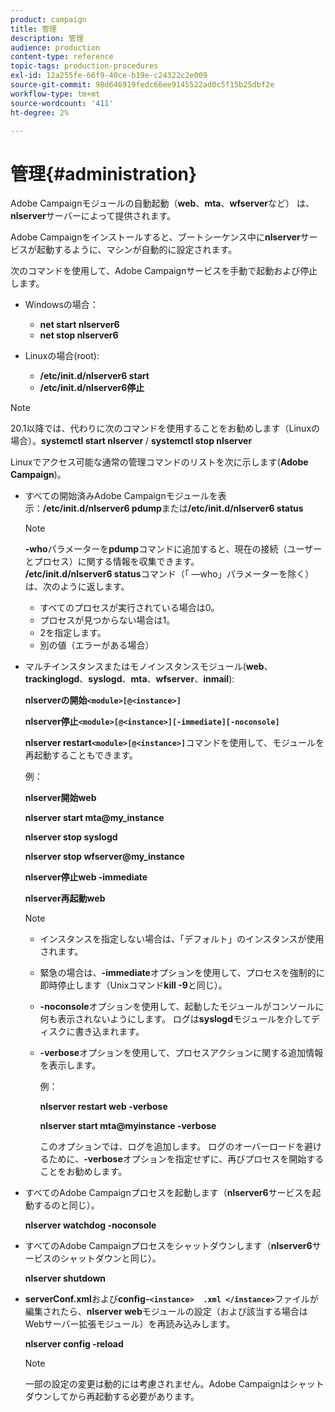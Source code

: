 ```yaml
---
product: campaign
title: 管理
description: 管理
audience: production
content-type: reference
topic-tags: production-procedures
exl-id: 12a255fe-66f9-40ce-b19e-c24322c2e009
source-git-commit: 98d646919fedc66ee9145522ad0c5f15b25dbf2e
workflow-type: tm+mt
source-wordcount: '411'
ht-degree: 2%

---
```


# 管理{#administration}

Adobe Campaignモジュールの自動起動（**web**、**mta**、**wfserver**&#x200B;など） は、**nlserver**&#x200B;サーバーによって提供されます。

Adobe Campaignをインストールすると、ブートシーケンス中に&#x200B;**nlserver**&#x200B;サービスが起動するように、マシンが自動的に設定されます。

次のコマンドを使用して、Adobe Campaignサービスを手動で起動および停止します。

* Windowsの場合：

   * **net start nlserver6**
   * **net stop nlserver6**

* Linuxの場合(root):

   * **/etc/init.d/nlserver6 start**
   * **/etc/init.d/nlserver6停止**

>[!NOTE]
>
>20.1以降では、代わりに次のコマンドを使用することをお勧めします（Linuxの場合）。**systemctl start nlserver** / **systemctl stop nlserver**

Linuxでアクセス可能な通常の管理コマンドのリストを次に示します(**Adobe Campaign**)。

* すべての開始済みAdobe Campaignモジュールを表示：**/etc/init.d/nlserver6 pdump**&#x200B;または&#x200B;**/etc/init.d/nlserver6 status**

   >[!NOTE]
   >
   >**-who**&#x200B;パラメーターを&#x200B;**pdump**&#x200B;コマンドに追加すると、現在の接続（ユーザーとプロセス）に関する情報を収集できます。\
   >**/etc/init.d/nlserver6 status**&#x200B;コマンド（「 —who」パラメーターを除く）は、次のように返します。
   >
   >    * すべてのプロセスが実行されている場合は0。
   >    * プロセスが見つからない場合は1。
   >    * 2を指定します。
   >    * 別の値（エラーがある場合）


* マルチインスタンスまたはモノインスタンスモジュール(**web**、**trackinglogd**、**syslogd**、**mta**、**wfserver**、**inmail**):

   **nlserverの開始`<module>[@<instance>]`**

   **nlserver停止`<module>[@<instance>][-immediate][-noconsole]`**

   **nlserver restart`<module>[@<instance>]`**&#x200B;コマンドを使用して、モジュールを再起動することもできます。

   例：

   **nlserver開始web**

   **nlserver start mta@my_instance**

   **nlserver stop syslogd**

   **nlserver stop wfserver@my_instance**

   **nlserver停止web -immediate**

   **nlserver再起動web**

   >[!NOTE]
   >
   >* インスタンスを指定しない場合は、「デフォルト」のインスタンスが使用されます。
   >* 緊急の場合は、**-immediate**&#x200B;オプションを使用して、プロセスを強制的に即時停止します（Unixコマンド&#x200B;**kill -9**&#x200B;と同じ）。
   >* **-noconsole**&#x200B;オプションを使用して、起動したモジュールがコンソールに何も表示されないようにします。 ログは&#x200B;**syslogd**&#x200B;モジュールを介してディスクに書き込まれます。
   >* **-verbose**&#x200B;オプションを使用して、プロセスアクションに関する追加情報を表示します。
   >
   >   例：
   >
   >   **nlserver restart web -verbose**
   >
   >   **nlserver start mta@myinstance -verbose**
   >
   >   このオプションでは、ログを追加します。 ログのオーバーロードを避けるために、**-verbose**&#x200B;オプションを指定せずに、再びプロセスを開始することをお勧めします。


* すべてのAdobe Campaignプロセスを起動します（**nlserver6**&#x200B;サービスを起動するのと同じ）。

   **nlserver watchdog -noconsole**

* すべてのAdobe Campaignプロセスをシャットダウンします（**nlserver6**&#x200B;サービスのシャットダウンと同じ）。

   **nlserver shutdown**

* **serverConf.xml**&#x200B;および&#x200B;**config-`<instance>  .xml </instance>`**&#x200B;ファイルが編集されたら、**nlserver web**&#x200B;モジュールの設定（および該当する場合はWebサーバー拡張モジュール）を再読み込みします。

   **nlserver config -reload**

   >[!NOTE]
   >
   >一部の設定の変更は動的には考慮されません。Adobe Campaignはシャットダウンしてから再起動する必要があります。

